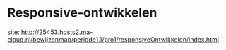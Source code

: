 # Responsive-ontwikkelen

 site: http://25453.hosts2.ma-cloud.nl/bewijzenmap/periode1.1/pro1/responsiveOntwikkelen/index.html
